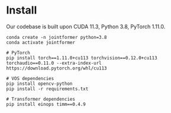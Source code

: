 # Install

Our codebase is built upon CUDA 11.3, Python 3.8, PyTorch 1.11.0.

```
conda create -n jointformer python=3.8
conda activate jointformer

# PyTorch
pip install torch==1.11.0+cu113 torchvision==0.12.0+cu113 torchaudio==0.11.0 --extra-index-url https://download.pytorch.org/whl/cu113

# VOS dependencies
pip install opencv-python
pip install -r requirements.txt

# Transformer dependencies
pip install einops timm==0.4.9
```